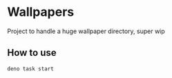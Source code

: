 # Wallpapers

Project to handle a huge wallpaper directory, super wip

## How to use

```sh
deno task start
```